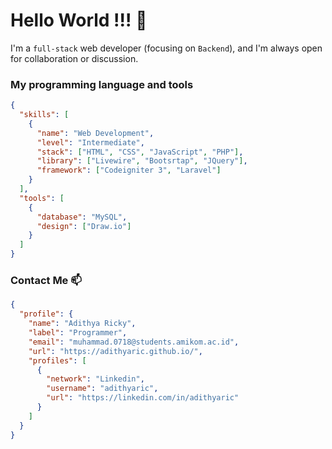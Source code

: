 # Hello World !!! 👋

I'm a `full-stack` web developer (focusing on `Backend`), and I'm always open for collaboration or discussion.

### My programming language and tools

```json
{
  "skills": [
    {
      "name": "Web Development",
      "level": "Intermediate",
      "stack": ["HTML", "CSS", "JavaScript", "PHP"],
      "library": ["Livewire", "Bootsrtap", "JQuery"],
      "framework": ["Codeigniter 3", "Laravel"]
    }
  ],
  "tools": [
    {
      "database": "MySQL",
      "design": ["Draw.io"]
    }
  ]
}
```

### Contact Me 📫

```json
{
  "profile": {
    "name": "Adithya Ricky",
    "label": "Programmer",
    "email": "muhammad.0718@students.amikom.ac.id",
    "url": "https://adithyaric.github.io/",
    "profiles": [
      {
        "network": "Linkedin",
        "username": "adithyaric",
        "url": "https://linkedin.com/in/adithyaric"
      }
    ]
  }
}
```
